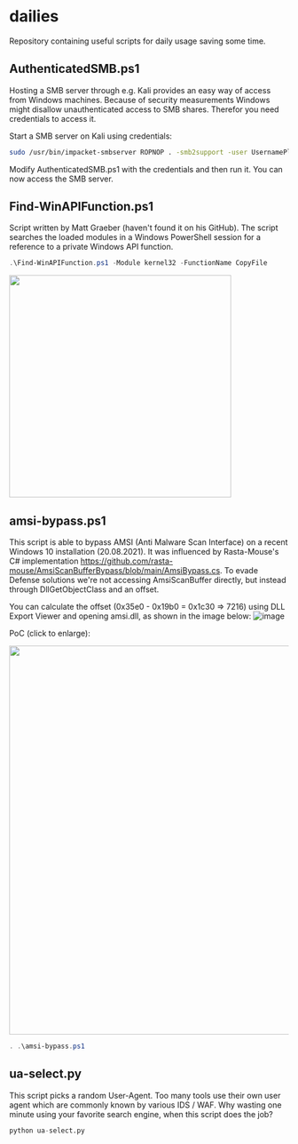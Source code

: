# dailies
Repository containing useful scripts for daily usage saving some time.

## AuthenticatedSMB.ps1
Hosting a SMB server through e.g. Kali provides an easy way of access from Windows machines.
Because of security measurements Windows might disallow unauthenticated access to SMB shares.
Therefor you need credentials to access it.

Start a SMB server on Kali using credentials:
```bash
sudo /usr/bin/impacket-smbserver ROPNOP . -smb2support -user UsernamePlaceholder -password PasswordPlaceholder
```

Modify AuthenticatedSMB.ps1 with the credentials and then run it. You can now access the SMB server.

## Find-WinAPIFunction.ps1
Script written by Matt Graeber (haven't found it on his GitHub).
The script searches the loaded modules in a Windows PowerShell session for a reference to a private Windows API function.

```powershell
.\Find-WinAPIFunction.ps1 -Module kernel32 -FunctionName CopyFile
```

<img src="https://user-images.githubusercontent.com/49280556/133893874-8f67659d-d2b1-427d-8b01-f87fc1957a32.png" width="400">


## amsi-bypass.ps1
This script is able to bypass AMSI (Anti Malware Scan Interface) on a recent Windows 10 installation (20.08.2021).
It was influenced by Rasta-Mouse's C# implementation https://github.com/rasta-mouse/AmsiScanBufferBypass/blob/main/AmsiBypass.cs.
To evade Defense solutions we're not accessing AmsiScanBuffer directly, but instead through DllGetObjectClass and an offset.

You can calculate the offset (0x35e0 - 0x19b0 = 0x1c30 => 7216) using DLL Export Viewer and opening amsi.dll, as shown in the image below:
![image](https://user-images.githubusercontent.com/49280556/130318160-fad781bd-3a0f-4a6f-bc2e-d7e850637c12.png)

PoC (click to enlarge):

<img src="https://user-images.githubusercontent.com/49280556/130318266-4b08c4a6-e22e-46db-bc81-eefd35c1d5ed.png" width="700">

```powershell
. .\amsi-bypass.ps1
```

## ua-select.py
This script picks a random User-Agent. Too many tools use their own user agent which are commonly known by various IDS / WAF.
Why wasting one minute using your favorite search engine, when this script does the job?

```python
python ua-select.py
```
